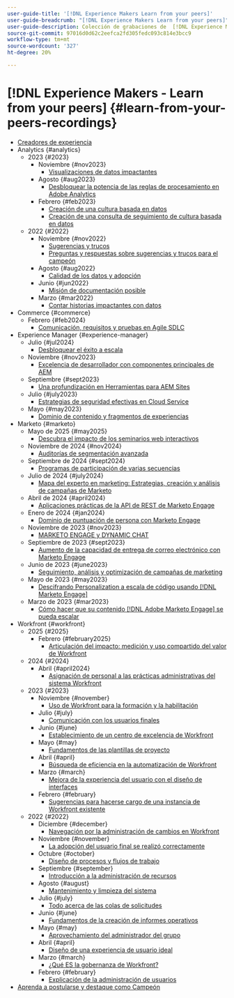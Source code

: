 ```yaml
---
user-guide-title: '[!DNL Experience Makers Learn from your peers]'
user-guide-breadcrumb: "[!DNL Experience Makers Learn from your peers]"
user-guide-description: Colección de grabaciones de  [!DNL Experience Makers Learn from your peers]
source-git-commit: 97016d0d62c2eefca2fd305fedc093c814e3bcc9
workflow-type: tm+mt
source-wordcount: '327'
ht-degree: 20%

---
```



# [!DNL Experience Makers - Learn from your peers] {#learn-from-your-peers-recordings}

+ [Creadores de experiencia](overview.md)
+ Analytics {#analytics}
   + 2023 {#2023}
      + Noviembre {#nov2023}
         + [Visualizaciones de datos impactantes](analytics/nov2023/impactful-data-visualizations.md)
      + Agosto {#aug2023}
         + [Desbloquear la potencia de las reglas de procesamiento en Adobe Analytics](analytics/aug2023/processing-rules.md)
      + Febrero {#feb2023}
         + [Creación de una cultura basada en datos](analytics/feb2023/data-driven-culture.md)
         + [Creación de una consulta de seguimiento de cultura basada en datos](analytics/feb2023/data-driven-culture-q-and-a.md)
   + 2022 {#2022}
      + Noviembre {#nov2022}
         + [Sugerencias y trucos](analytics/nov2022/tips-and-tricks.md)
         + [Preguntas y respuestas sobre sugerencias y trucos para el campeón](analytics/nov2022/tips-and-tricks-q-and-a.md)
      + Agosto {#aug2022}
         + [Calidad de los datos y adopción](analytics/aug2022/data-quality.md)
      + Junio {#jun2022}
         + [Misión de documentación posible](analytics/june2022/mission-possible.md)
      + Marzo {#mar2022}
         + [Contar historias impactantes con datos](analytics/mar2022/stories-with-data.md)
+ Commerce {#commerce}
   + Febrero {#feb2024}
      + [Comunicación, requisitos y pruebas en Agile SDLC](commerce/2024/agile-sdlc.md)
+ Experience Manager {#experience-manager}
   + Julio {#jul2024}
      + [Desbloquear el éxito a escala](experience-manager/july2024/global-digital-presence.md)
   + Noviembre {#nov2023}
      + [Excelencia de desarrollador con componentes principales de AEM](experience-manager/nov2023/core-components.md)
   + Septiembre {#sept2023}
      + [Una profundización en Herramientas para AEM Sites](experience-manager/sept2023/aem-sites-tools.md)
   + Julio {#july2023}
      + [Estrategias de seguridad efectivas en Cloud Service](experience-manager/july2023/effective-security-strategies-in-cloud-service.md)
   + Mayo {#may2023}
      + [Dominio de contenido y fragmentos de experiencias](experience-manager/may2023/mastering-content-and-experience-fragments.md)
+ Marketo {#marketo}
   + Mayo de 2025 {#may2025}
      + [Descubra el impacto de los seminarios web interactivos](marketo/may2025/interactive-webinars.md)
   + Noviembre de 2024 {#nov2024}
      + [Auditorías de segmentación avanzada](marketo/nov2024/advanced-segmentation.md)
   + Septiembre de 2024 {#sept2024}
      + [Programas de participación de varias secuencias](marketo/sept2024/multi-stream-engagement-programs.md)
   + Julio de 2024 {#july2024}
      + [Mapa del experto en marketing: Estrategias, creación y análisis de campañas de Marketo](marketo/july2024/marketers-map-marketo-campaigns.md)
   + Abril de 2024 {#april2024}
      + [Aplicaciones prácticas de la API de REST de Marketo Engage](marketo/april2024/practical-applications-of-marketo-engage-rest-api.md)
   + Enero de 2024 {#jan2024}
      + [Dominio de puntuación de persona con Marketo Engage](marketo/jan2024/person-scoring-mastery.md)
   + Noviembre de 2023 {#nov2023}
      + [MARKETO ENGAGE y DYNAMIC CHAT](marketo/nov2023/dynamic-chat.md)
   + Septiembre de 2023 {#sept2023}
      + [Aumento de la capacidad de entrega de correo electrónico con Marketo Engage](marketo/sept2023/email-deliverability.md)
   + Junio de 2023 {#june2023}
      + [Seguimiento, análisis y optimización de campañas de marketing](marketo/june2023/marketing-campaigns.md)
   + Mayo de 2023 {#may2023}
      + [Descifrando Personalization a escala de código usando  [!DNL Marketo Engage]](marketo/may2023/personalization-at-scale.md)
   + Marzo de 2023 {#mar2023}
      + [Cómo hacer que su contenido  [!DNL Adobe Marketo Engage] se pueda escalar](marketo/mar2023/templates-tokens-teamwork.md)
+ Workfront {#workfront}
   + 2025 {#2025}
      + Febrero {#february2025}
         + [Articulación del impacto: medición y uso compartido del valor de Workfront](workfront/2025/how-to-measure-and-share-workfront-value.md)
   + 2024 {#2024}
      + Abril {#april2024}
         + [Asignación de personal a las prácticas administrativas del sistema Workfront](workfront/2024/04/staffing-your-workfront-system-admin-practice.md)
   + 2023 {#2023}
      + Noviembre {#november}
         + [Uso de Workfront para la formación y la habilitación](workfront/2023/11/using-workfront-for-training-and-enablement.md)
      + Julio {#july}
         + [Comunicación con los usuarios finales](workfront/2023/07/communicating-with-end-users.md)
      + Junio {#june}
         + [Establecimiento de un centro de excelencia de Workfront](workfront/2023/06/establishing-a-workfront-center-of-excellence.md)
      + Mayo {#may}
         + [Fundamentos de las plantillas de proyecto](workfront/2023/05/foundations-of-project-templates.md)
      + Abril {#april}
         + [Búsqueda de eficiencia en la automatización de Workfront](workfront/2023/04/finding-efficiencies-in-workfront-automation.md)
      + Marzo {#march}
         + [Mejora de la experiencia del usuario con el diseño de interfaces](workfront/2023/03/improving-user-experience-with-interface-design.md)
      + Febrero {#february}
         + [Sugerencias para hacerse cargo de una instancia de Workfront existente](workfront/2023/02/tips-for-taking-over-an-existing-workfront-instance.md)
   + 2022 {#2022}
      + Diciembre {#december}
         + [Navegación por la administración de cambios en Workfront](workfront/2022/12/navigating-change-management.md)
      + Noviembre {#november}
         + [La adopción del usuario final se realizó correctamente](workfront/2022/11/successful-end-user-adoption.md)
      + Octubre {#october}
         + [Diseño de procesos y flujos de trabajo](workfront/2022/10/workflow-and-process-design.md)
      + Septiembre {#september}
         + [Introducción a la administración de recursos](workfront/2022/09/getting-started-with-resource-management.md)
      + Agosto {#august}
         + [Mantenimiento y limpieza del sistema](workfront/2022/08/system-maintenance-and-cleanup.md)
      + Julio {#july}
         + [Todo acerca de las colas de solicitudes](workfront/2022/07/all-about-request-queues.md)
      + Junio {#june}
         + [Fundamentos de la creación de informes operativos](workfront/2022/06/foundations-of-operational-reporting.md)
      + Mayo {#may}
         + [Aprovechamiento del administrador del grupo](workfront/2022/05/leveraging-the-group-admin.md)
      + Abril {#april}
         + [Diseño de una experiencia de usuario ideal](workfront/2022/04/designing-an-ideal-user-experience.md)
      + Marzo {#march}
         + [¿Qué ES la gobernanza de Workfront?](workfront/2022/03/what-is-workfront-governance.md)
      + Febrero {#february}
         + [Explicación de la administración de usuarios](workfront/2022/02/understanding-user-management.md)
+ [Aprenda a postularse y destaque como Campeón](./adobe-champion-application.md)
